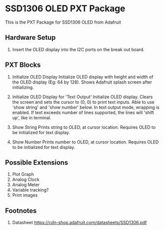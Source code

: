 # SSD1306 OLED PXT Package

This is the PXT Package for SSD1306 OLED from Adafruit

## Hardware Setup
1. Insert the OLED display into the I2C ports on the break out board.

## PXT Blocks
1. Initialize OLED Display
Initialize OLED display with height and width of the OLED display (Eg: 64 by 128).
Shows Adafruit splash screen after initializing.

2. Initialize OLED Display for 'Text Output'
Initialize OLED display.
Clears the screen and sets the cursor to (0, 0) to print text inputs.
Able to use 'show string' and 'show number' below.
In text output mode, wrapping is enabled.
If text exceeds number of lines supported, the lines will 'shift up', like in terminal.

3. Show String
Prints string to OLED, at cursor location.
Requires OLED to be initialized for text display.

4. Show Number
Prints number to OLED, at cursor location.
Requires OLED to be initialized for text display.


## Possible Extensions
1. Plot Graph
2. Analog Clock
3. Analog Meter
4. Variable tracking?
6. Print images

## Footnotes
1.  Datasheet
https://cdn-shop.adafruit.com/datasheets/SSD1306.pdf